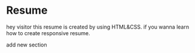 # Resume
hey visitor this resume is created by using HTML&amp;CSS. if you wanna learn how to create responsive resume.

add new section
